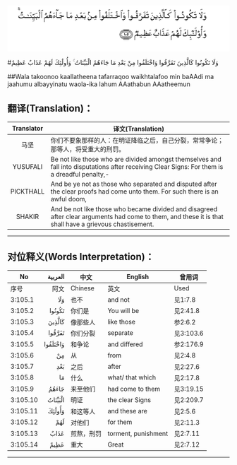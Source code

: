 ![003:105](images/003_105.gif)

#وَلَا تَكُونُوا كَالَّذِينَ تَفَرَّقُوا وَاخْتَلَفُوا مِنْ بَعْدِ مَا جَاءَهُمُ الْبَيِّنَاتُ ۚ وَأُولَٰئِكَ لَهُمْ عَذَابٌ عَظِيمٌ 

##Wala takoonoo kaallatheena tafarraqoo waikhtalafoo min baAAdi ma jaahumu albayyinatu waola-ika lahum AAathabun AAatheemun 

## 翻译(Translation)：

| Translator | 译文(Translation)                                            |
| :--------: | ------------------------------------------------------------ |
|    马坚    | 你们不要象那样的人：在明证降临之后，自己分裂，常常争论；那等人，将受重大的刑罚。 |
|  YUSUFALI  | Be not like those who are divided amongst themselves and fall into disputations after receiving Clear Signs: For them is a dreadful penalty,- |
| PICKTHALL  | And be ye not as those who separated and disputed after the clear proofs had come unto them. For such there is an awful doom, |
|   SHAKIR   | And be not like those who became divided and disagreed after clear arguments had come to them, and these it is that shall have a grievous chastisement. |

---

## 对位释义(Words Interpretation)：

| No   | العربية | 中文    | English | 曾用词 |
| ---- | ------: | ------- | ------- | ------ |
| 序号 |    阿文 | Chinese | 英文    | Used   |
| 3:105.1  | وَلَا      | 也不       | and not             | 见1:7.8   |
| 3:105.2  | تَكُونُوا   | 你们是     | You will be         | 见2:41.8  |
| 3:105.3  | كَالَّذِينَ   | 像那些人   | like those          | 参2:6.2   |
| 3:105.4  | تَفَرَّقُوا   | 你们分裂   | separate            | 见3:103.6 |
| 3:105.5  | وَاخْتَلَفُوا | 和争论     | and differed        | 参2:176.9 |
| 3:105.6  | مِنْ       | 从         | from                | 见2:4.8   |
| 3:105.7  | بَعْدِ      | 之后       | after               | 见2:27.6  |
| 3:105.8  | مَا       | 什么       | what/ that which    | 见2:17.8  |
| 3:105.9  | جَاءَهُمُ    | 来至他们   | had come to them    | 见3:19.15 |
| 3:105.10 | الْبَيِّنَاتُ  | 明证       | the clear Signs     | 见2:209.7 |
| 3:105.11 | وَأُولَٰئِكَ   | 和这等人   | and these are       | 见2:5.6   |
| 3:105.12 | لَهُمْ      | 对他们     | for them            | 见2:11.3  |
| 3:105.13 | عَذَابٌ     | 煎熬，刑罚 | torment, punishment | 见2:7.11  |
| 3:105.14 | عَظِيمٌ     | 重大       | Great               | 见2:7.12  |

---
